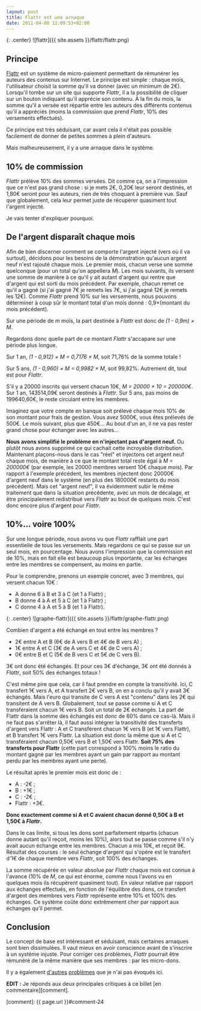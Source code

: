 ```yaml
---
layout: post
title: Flattr est une arnaque
date: 2011-04-08 12:09:53+02:00
---
```


{: .center}
![flattr]({{ site.assets }}/flattr/flattr.png)


## Principe

[Flattr](http://flattr.com/) est un système de micro-paiement permettant de
rémunérer les auteurs des contenus sur Internet. Le principe est simple : chaque
mois, l'utilisateur choisit la somme qu'il va donner (avec un minimum de 2€).
Lorsqu'il tombe sur un site qui supporte _Flattr_, il a la possibilité de
cliquer sur un bouton indiquant qu'il apprécie son contenu. À la fin du mois, la
somme qu'il a versée est répartie entre les auteurs des différents contenus
qu'il a appréciés (moins la commission que prend _Flattr_, 10% des versements
effectués).

Ce principe est très séduisant, car avant cela il n'était pas possible
facilement de donner de petites sommes à plein d'auteurs.

Mais malheureusement, il y a une arnaque dans le système.


## 10% de commission

_Flattr_ prélève 10% des sommes versées. Dit comme ça, on a l'impression que ce
n'est pas grand chose : si je mets 2€, 0,20€ leur seront destinés, et 1,80€
seront pour les auteurs, rien de très choquant à première vue. Sauf que
globalement, cela leur permet juste de récupérer quasiment tout l'argent
injecté.

Je vais tenter d'expliquer pourquoi.


## De l'argent disparaît chaque mois

Afin de bien discerner comment se comporte l'argent injecté (vers où il va
surtout), décidons pour les besoins de la démonstration qu'aucun argent neuf
n'est rajouté chaque mois. Le premier mois, chacun verse une somme quelconque
(pour un total qu'on appellera _M_). Les mois suivants, ils versent une somme de
manière à ce qu'il y ait autant d'argent qui rentre que d'argent qui est sorti
du mois précédent. Par exemple, chacun remet ce qu'il a gagné (si j'ai gagné 7€
je remets les 7€, si j'ai gagné 12€ je remets les 12€). Comme _Flattr_ prend 10%
sur les versements, nous pouvons déterminer à coup sûr le montant total d'un
mois donné : 0,9×(montant du mois précédent).

Sur une période de _m_ mois, la part destinée à _Flattr_ est donc de _(1 - 0,9m)
× M_.

Regardons donc quelle part de ce montant _Flattr_ s'accapare sur une période plus longue.

Sur 1 an, _(1 - 0,912) × M = 0,7176 × M_, soit 71,76% de la somme totale !

Sur 5 ans, _(1 - 0,960) × M = 0,9982 × M_, soit 99,82%. Autrement dit, tout est
pour _Flattr_.

S'il y a 20000 inscrits qui versent chacun 10€, _M = 20000 × 10 = 200000€_. Sur
1 an, 143514,09€ seront destinés à _Flattr_. Sur 5 ans, pas moins de 199640,60€,
le reste circulant entre les membres.

Imaginez que votre compte en banque soit prélevé chaque mois 10% de son montant
pour frais de gestion. Vous avez 5000€, vous êtes prélevés de 500€. Le mois
suivant, plus que 450€… Au bout d'un an, il ne va pas rester grand chose pour
échanger avec les autres…

**Nous avons simplifié le problème en n'injectant pas d'argent neuf.** Ou plutôt
nous avons supprimé ce qui cachait cette incroyable distribution. Maintenant
plaçons-nous dans le cas "réel" et injectons cet argent neuf chaque mois, de
manière à ce que le montant total reste égal à _M = 200000€_ (par exemple, les
20000 membres versent 10€ chaque mois). Par rapport à l'exemple précédent, les
membres injectent donc 20000€ d'argent neuf dans le système (en plus des 180000€
restants du mois précédent). Mais cet "argent neuf", il va évidemment subir le
même traitement que dans la situation précédente, avec un mois de décalage, et
être principalement redistribué vers _Flattr_ au bout de quelques mois. C'est
donc encore plus d'argent pour _Flattr_.


## 10%… voire 100%

Sur une longue période, nous avons vu que _Flattr_ rafflait une part essentielle
de tous les versements. Mais regardons ce qui se passe sur un seul mois, en
pourcentage. Nous avons l'impression que la commission est de 10%, mais en fait
elle est beaucoup plus importante, car les échanges entre les membres se
compensent, au moins en partie.

Pour le comprendre, prenons un exemple concret, avec 3 membres, qui versent
chacun 10€ :

  * A donne 6 à B et 3 à C (et 1 à Flattr) ;
  * B donne 4 à A et 5 à C (et 1 à Flattr) ;
  * C donne 4 à A et 5 à B (et 1 à Flattr).

{: .center}
![graphe-flattr]({{ site.assets }}/flattr/graphe-flattr.png)

Combien d'argent a été échangé en tout entre les membres ?

  * 2€ entre A et B (6€ de A vers B et 4€ de B vers A) ;
  * 1€ entre A et C (3€ de A vers C et 4€ de C vers A) ;
  * 0€ entre B et C (5€ de B vers C et 5€ de C vers B).

3€ ont donc été échangés. Et pour ces 3€ d'échange, 3€ ont été donnés à
_Flattr_, soit 50% des échanges totaux !

C'est même pire que cela, car il faut prendre en compte la transitivité. Ici, C
transfert 1€ vers A, et A transfert 2€ vers B, on en a conclu qu'il y avait 3€
échangés. Mais l'euro qui transite de C vers A est "contenu" dans les 2€ qui
transitent de A vers B. Globalement, tout se passe comme si A et C transféraient
chacun 1€ vers B. Soit un total de 2€ échangés. La part de Flattr dans la somme
des échangés est donc de 60% dans ce cas-là. Mais il ne faut pas s'arrêter là,
il faut aussi intégrer la transitivité des transferts d'argent vers Flattr : A
et C transfèrent chacun 1€ vers B (et 1€ vers Flattr), et B transfert 1€ vers
Flattr. La situation est donc la même que si A et C transféraient chacun 0,50€
vers B et 1,50€ vers Flattr. **Soit 75% des transferts pour Flattr** (cette part
correspond à 100% moins le ratio du montant gagné par les membres ayant un gain
par rapport au montant perdu par les membres ayant une perte).

Le résultat après le premier mois est donc de :

  * A : -2€ ;
  * B : +1€ ;
  * C : -2€ ;
  * Flattr : +3€.

**Donc exactement comme si A et C avaient chacun donné 0,50€ à B et 1,50€ à
_Flattr_.**

Dans le cas limite, si tous les dons sont parfaitement répartis (chacun donne
autant qu'il reçoit, moins les 10%), alors tout se passe comme s'il n'y avait
aucun échange entre les membres. Chacun a mis 10€, et reçoit 9€. Résultat des
courses : le seul échange d'argent qui s'opère est le transfert d'1€ de chaque
membre vers _Flattr_, soit 100% des échanges.

La somme récupérée en valeur absolue par _Flattr_ chaque mois est connue à
l'avance (10% de _M_, ce qui est énorme, comme nous l'avons vu en quelques mois
ils récupèrent quasiment tout). En valeur relative par rapport aux échanges
effectués, en fonction de l'équilibre des dons, ce transfert d'argent des
membres vers _Flattr_ représente entre 10% et 100% des échanges. Ce système
coûte donc extrêmement cher par rapport aux échanges qu'il permet.


## Conclusion

Le concept de base est intéressant et séduisant, mais certaines arnaques sont
bien dissimulées. Il vaut mieux en avoir conscience avant de s'inscrire à un
système injuste.  Pour corriger ces problèmes, _Flattr_ pourrait être rémunéré
de la même manière que ses membres : par les micro-dons.

Il y a également [d'autres][flattr-senlise] [problèmes][flattr-numerama] que je
n'ai pas évoqués ici.

[flattr-senlise]: http://www.creationmonetaire.info/2010/05/flattr-le-modele-senlise.html
[flattr-numerama]: http://www.creationmonetaire.info/2010/12/numerama-installe-le-pire-flattr-un.html

**EDIT :** Je réponds aux deux principales critiques à ce billet [en
commentaire][comment].

[comment]: {{ page.url }}#comment-24
